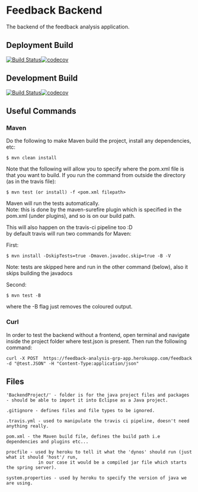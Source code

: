 # Feedback Backend

The backend of the feedback analysis application.

## Deployment Build
[![Build Status](https://travis-ci.com/GRP-17/feedback-backend.svg?branch=master)](https://travis-ci.com/GRP-17/feedback-backend)[![codecov](https://codecov.io/gh/GRP-17/feedback-backend/branch/master/graph/badge.svg)](https://codecov.io/gh/GRP-17/feedback-backend)

## Development Build
[![Build Status](https://travis-ci.com/GRP-17/feedback-backend.svg?branch=development)](https://travis-ci.com/GRP-17/feedback-backend)[![codecov](https://codecov.io/gh/GRP-17/feedback-backend/branch/development/graph/badge.svg)](https://codecov.io/gh/GRP-17/feedback-backend)

## Useful Commands
### Maven
 Do the following to make Maven build the project, install any dependencies, etc:
    
    $ mvn clean install 
    
 Note that the following will allow you to specify where the pom.xml file is that you want to build. If you run the command from outside the directory (as in the travis file):

    $ mvn test (or install) -f <pom.xml filepath>

 Maven will run the tests automatically.  
​    Note: this is done by the maven-surefire plugin which is specified in the pom.xml (under plugins), and so is on our build path.  

 This will also happen on the travis-ci pipeline too :D  
 by default travis will run two commands for Maven:  

 First:    

    $ mvn install -DskipTests=true -Dmaven.javadoc.skip=true -B -V  

 Note: tests are skipped here and run in the other command (below), also it skips building the javadocs  

 Second:     

    $ mvn test -B  

 where the -B flag just removes the coloured output.

### Curl
In order to test the backend without a frontend, open terminal and navigate inside the project folder where test.json is present. Then run the following command:

    curl -X POST  https://feedback-analysis-grp-app.herokuapp.com/feedback -d "@test.JSON" -H "Content-Type:application/json"

## Files

    'BackendProject/' - folder is for the java project files and packages - should be able to import it into Eclipse as a Java project.  
    
    .gitignore - defines files and file types to be ignored.  
    
    .travis.yml - used to manipulate the travis ci pipeline, doesn't need anything really.  
    
    pom.xml - the Maven build file, defines the build path i.e dependencies and plugins etc...  
    
    procfile - used by heroku to tell it what the 'dynos' should run (just what it should 'host'/ run,   
                in our case it would be a compiled jar file which starts the spring server).  
    
    system.properties - used by heroku to specify the version of java we are using.  
